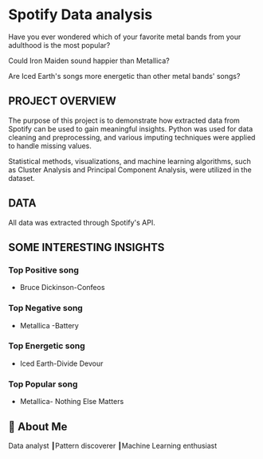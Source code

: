 
# Spotify Data analysis

Have you ever wondered which of your favorite metal bands from your adulthood is the most popular? 

Could Iron Maiden sound happier than Metallica? 

Are Iced Earth's songs more energetic than other metal bands' songs?



## PROJECT OVERVIEW


The purpose of this project is to demonstrate how extracted data from Spotify can be used to gain meaningful insights. Python was used for data cleaning and preprocessing, and various imputing techniques were applied to handle missing values. 

Statistical methods, visualizations, and machine learning algorithms, such as Cluster Analysis and Principal Component Analysis, were utilized in the dataset.


## DATA

All data was extracted through Spotify's API.
## SOME INTERESTING INSIGHTS 

### Top Positive song

* Bruce Dickinson-Confeos

### Top Negative song

* Metallica -Battery

### Top Energetic song

* Iced Earth-Divide Devour

### Top Popular song

* Metallica- Nothing Else Matters




## 🚀 About Me
Data analyst ┃Pattern discoverer ┃Machine Learning enthusiast

